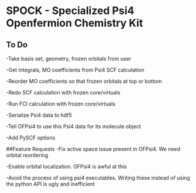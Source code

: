 # SPOCK - Specialized Psi4 Openfermion Chemistry Kit
## To Do
-Take basis set, geometry, frozen orbitals from user

-Get integrals, MO coefficients from Psi4 SCF calculation

-Reorder MO coefficients so that frozen orbitals at top or bottom

-Redo SCF calculation with frozen core/virtuals

-Run FCI calculation with frozen core/virtuals

-Serialize Psi4 data to hdf5

-Tell OFPsi4 to use this Psi4 data for its molecule object

-Add PySCF options

##Feature Requests
-Fix active space issue present in OFPsi4.  We need orbital reordering

-Enable orbital localization.  OFPsi4 is awful at this

-Avoid the process of using psi4 executables.  Writing these instead of using the python API is ugly and inefficient
